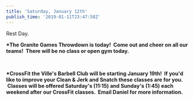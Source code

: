 ```yaml
---
title: 'Saturday, January 12th'
publish_time: '2019-01-11T23:47:58Z'
---
```


Rest Day.

**\*The Granite Games Throwdown is today!  Come out and cheer on all our
teams!  There will be no class or open gym today.**

 

**\*CrossFit the Ville's Barbell Club will be starting January 19th!  If
you'd like to improve your Clean & Jerk and Snatch these classes are for
you.  Classes will be offered Saturday's (11:15) and Sunday's (1:45)
each weekend after our CrossFit classes.  Email Daniel for more
information.**
